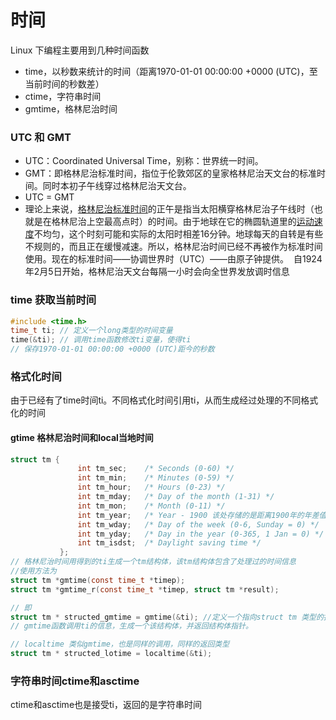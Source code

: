 # 时间

Linux 下编程主要用到几种时间函数

- time，以秒数来统计的时间（距离1970-01-01 00:00:00 +0000 (UTC)，至当前时间的秒数差）
- ctime，字符串时间
- gmtime，格林尼治时间

### UTC 和 GMT

- UTC：Coordinated Universal Time，别称：世界统一时间。
- GMT：即格林尼治标准时间，指位于伦敦郊区的皇家格林尼治天文台的标准时间。同时本初子午线穿过格林尼治天文台。
- UTC = GMT
- 理论上来说，[格林尼治标准时间](https://www.baidu.com/s?wd=%E6%A0%BC%E6%9E%97%E5%B0%BC%E6%B2%BB%E6%A0%87%E5%87%86%E6%97%B6%E9%97%B4&tn=SE_PcZhidaonwhc_ngpagmjz&rsv_dl=gh_pc_zhidao)的正午是指当太阳横穿格林尼治子午线时（也就是在格林尼治上空最高点时）的时间。由于地球在它的椭圆轨道里的[运动速度](https://www.baidu.com/s?wd=%E8%BF%90%E5%8A%A8%E9%80%9F%E5%BA%A6&tn=SE_PcZhidaonwhc_ngpagmjz&rsv_dl=gh_pc_zhidao)不均匀，这个时刻可能和实际的太阳时相差16分钟。地球每天的自转是有些不规则的，而且正在缓慢减速。所以，格林尼治时间已经不再被作为标准时间使用。现在的标准时间——协调世界时（UTC）——由原子钟提供。  自1924年2月5日开始，格林尼治天文台每隔一小时会向全世界发放调时信息

### time 获取当前时间

```c
#include <time.h>
time_t ti; // 定义一个long类型的时间变量
time(&ti); // 调用time函数修改ti变量，使得ti
// 保存1970-01-01 00:00:00 +0000 (UTC)距今的秒数
```

### 格式化时间

由于已经有了time时间ti。不同格式化时间引用ti，从而生成经过处理的不同格式化的时间

#### gtime 格林尼治时间和local当地时间

```c
struct tm {
               int tm_sec;    /* Seconds (0-60) */
               int tm_min;    /* Minutes (0-59) */
               int tm_hour;   /* Hours (0-23) */
               int tm_mday;   /* Day of the month (1-31) */
               int tm_mon;    /* Month (0-11) */
               int tm_year;   /* Year - 1900 该处存储的是距离1900年的年差值*/
               int tm_wday;   /* Day of the week (0-6, Sunday = 0) */
               int tm_yday;   /* Day in the year (0-365, 1 Jan = 0) */
               int tm_isdst;  /* Daylight saving time */
           };
// 格林尼治时间用得到的ti生成一个tm结构体，该tm结构体包含了处理过的时间信息
//使用方法为
struct tm *gmtime(const time_t *timep);
struct tm *gmtime_r(const time_t *timep, struct tm *result);

// 即
struct tm * structed_gmtime = gmtime(&ti); //定义一个指向struct tm 类型的指针变量
// gmtime函数调用ti的信息，生成一个该结构体，并返回结构体指针。

// localtime 类似gmtime，也是同样的调用，同样的返回类型
struct tm * structed_lotime = localtime(&ti);
```

### 字符串时间ctime和asctime

ctime和asctime也是接受ti，返回的是字符串时间